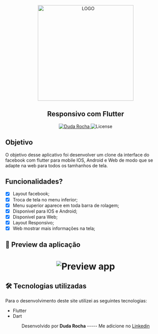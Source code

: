 <p align="center"><img style="width: 300px;" alt="LOGO" src="https://logodownload.org/wp-content/uploads/2014/09/facebook-logo-15.png"></p>
<h2 align="center">Responsivo com Flutter</h2>

<p align="center">
   <a href="https://www.linkedin.com/in/duda-rocha-809461162/">
      <img alt="Duda Rocha" src="https://img.shields.io/badge/-Duda Rocha-1360e0?style=flat&logo=Linkedin&logoColor=white" />
   </a>  
  <img alt="License" src="https://img.shields.io/badge/license-MIT-1360e0">
</p>

## Objetivo

O objetivo desse aplicativo foi desenvolver um clone da interface do facebook com flutter para mobile IOS, Android e Web de modo que se adapte na web para todos os tamhanhos de tela. 

## Funcionalidades?

- [x] Layout facebook;
- [x] Troca de tela no menu inferior;
- [x] Menu superior aparece em toda barra de rolagem;
- [x] Disponivel para IOS e Android;
- [x] Disponivel para Web;
- [x] Layout Responsivo;
- [x] Web mostrar mais informações na tela;

## 📱 Preview da aplicação

<h1 align="center">
   <img src="https://github.com/RDudaRocha/facebook_mobile_flutter/blob/main/imgem/testefacemob.gif" alt="Preview app"/>
</h1>

## 🛠 Tecnologias utilizadas

Para o desenvolvimento deste site utilizei as seguintes tecnologias:

- Flutter
- Dart

<p align= center>
Desenvolvido por <strong>Duda Rocha</strong>   -----   Me adicione no <a href="https://www.linkedin.com/in/duda-rocha-809461162/"target="_blank">Linkedin</a>
</p>
